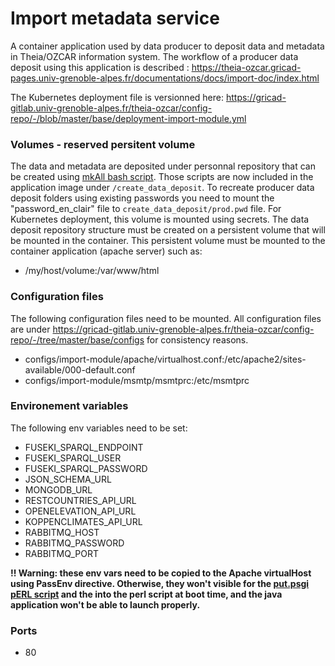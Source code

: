 Import metadata service
=======================

A container application used by data producer to deposit data and metadata in Theia/OZCAR information system. The workflow of a producer data deposit using this application is described : https://theia-ozcar.gricad-pages.univ-grenoble-alpes.fr/documentations/docs/import-doc/index.html

The Kubernetes deployment file is versionned here: https://gricad-gitlab.univ-grenoble-alpes.fr/theia-ozcar/config-repo/-/blob/master/base/deployment-import-module.yml

### Volumes - reserved persitent volume

The data and metadata are deposited under personnal repository that can be created using [mkAll bash script](https://gricad-gitlab.univ-grenoble-alpes.fr/theia-ozcar/backend-springboot/-/tree/master/import-module-scripts/create-data-deposit/mkall). Those scripts are now included in the application image under `/create_data_deposit`. To recreate producer data deposit folders using existing passwords you need to mount the "password_en_clair" file to `create_data_deposit/prod.pwd` file. For Kubernetes deployment, this volume is mounted using secrets.
The data deposit repository structure must be created on a persistent volume that will be mounted in the container. This persistent volume must be mounted to the container application (apache server) such as:

- /my/host/volume:/var/www/html

### Configuration files

The following configuration files need to be mounted. All configuration files are under https://gricad-gitlab.univ-grenoble-alpes.fr/theia-ozcar/config-repo/-/tree/master/base/configs for consistency reasons.

- configs/import-module/apache/virtualhost.conf:/etc/apache2/sites-available/000-default.conf
- configs/import-module/msmtp/msmtprc:/etc/msmtprc

### Environement variables

The following env variables need to be set:
- FUSEKI_SPARQL_ENDPOINT
- FUSEKI_SPARQL_USER
- FUSEKI_SPARQL_PASSWORD
- JSON_SCHEMA_URL
- MONGODB_URL
- RESTCOUNTRIES_API_URL
- OPENELEVATION_API_URL
- KOPPENCLIMATES_API_URL
- RABBITMQ_HOST
- RABBITMQ_PASSWORD
- RABBITMQ_PORT

**!! Warning: these env vars need to be copied to the Apache virtualHost using PassEnv directive. Otherwise, they won't visible for the [put.psgi pERL script](https://gricad-gitlab.univ-grenoble-alpes.fr/theia-ozcar/backend-springboot/-/tree/master/import-module-scripts/put.psgi) and the  into the perl script at boot time, and the java application won't be able to launch properly.**

### Ports
- 80



